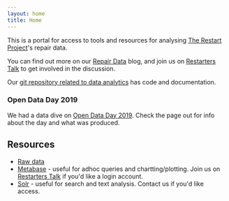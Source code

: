 ```yaml
---
layout: home
title: Home
---
```


This is a portal for access to tools and resources for analysing [The Restart Project](https://therestartproject.org)'s
repair data.

You can find out more on our [Repair Data](https://therestartproject.org/repair-data) blog,
and join us on [Restarters Talk](https://talk.restarters.net) to get involved in the discussion.

Our [git repository related to data analytics](https://github.com/therestartproject/DataAnalytics) has code and documentation.

### Open Data Day 2019
We had a data dive on [Open Data Day 2019](opendataday2019).  Check the page out for info about the day
and what was produced.

## Resources

- [Raw data](https://therestartproject.org/download-dataset)
- [Metabase](https://data.therestartproject.org) - useful for adhoc queries and chartting/plotting.  Join us on [Restarters Talk](https://talk.restarters.net) if you'd like a login account.
- [Solr](http://solr.therestartproject.org) - useful for search and text analysis.  Contact us if you'd like access.
